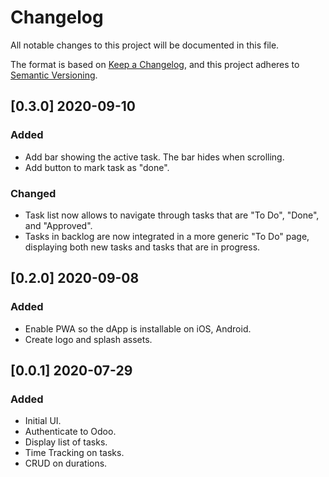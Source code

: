 # Changelog

All notable changes to this project will be documented in this file.

The format is based on [Keep a Changelog](https://keepachangelog.com/en/1.0.0/),
and this project adheres to [Semantic Versioning](https://semver.org/spec/v2.0.0.html).


## [0.3.0] 2020-09-10

### Added

- Add bar showing the active task. The bar hides when scrolling.
- Add button to mark task as "done".

### Changed

- Task list now allows to navigate through tasks that are "To Do", "Done", and "Approved".
- Tasks in backlog are now integrated in a more generic "To Do" page, displaying both new tasks and tasks that are in progress.

## [0.2.0] 2020-09-08

### Added

- Enable PWA so the dApp is installable on iOS, Android.
- Create logo and splash assets.

## [0.0.1] 2020-07-29

### Added

- Initial UI.
- Authenticate to Odoo.
- Display list of tasks.
- Time Tracking on tasks.
- CRUD on durations.
